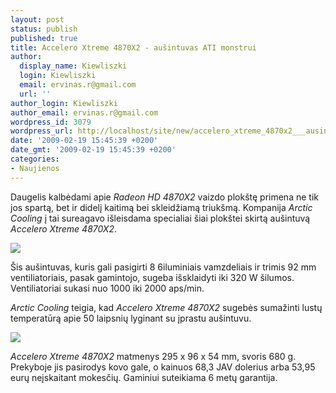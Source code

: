 ```yaml
---
layout: post
status: publish
published: true
title: Accelero Xtreme 4870X2 - aušintuvas ATI monstrui
author:
  display_name: Kiewliszki
  login: Kiewliszki
  email: ervinas.r@gmail.com
  url: ''
author_login: Kiewliszki
author_email: ervinas.r@gmail.com
wordpress_id: 3079
wordpress_url: http://localhost/site/new/accelero_xtreme_4870x2___ausintuvas_ati_monstrui_/
date: '2009-02-19 15:45:39 +0200'
date_gmt: '2009-02-19 15:45:39 +0200'
categories:
- Naujienos
---
```

<p>Daugelis kalbėdami apie <i>Radeon HD 4870X2</i> vaizdo plokštę primena ne tik jos spartą, bet ir didelį kaitimą bei skleidžiamą triukšmą. Kompanija <i>Arctic Cooling</i> į tai sureagavo išleisdama specialiai šiai plokštei skirtą aušintuvą <i>Accelero Xtreme 4870X2</i>.   </p>
<p><img src="http://svarke.technews.lt/accx1.jpg" /></p>
<p>Šis aušintuvas, kuris gali pasigirti 8 6iluminiais vamzdeliais ir trimis 92 mm ventiliatoriais, pasak gamintojo, sugeba išsklaidyti iki 320 W šilumos. Ventiliatoriai sukasi nuo 1000 iki 2000 aps/min.</p>
<p><i>Arctic  Cooling</i> teigia, kad <i>Accelero Xtreme 4870X2</i> sugebės sumažinti lustų temperatūrą apie 50 laipsnių lyginant su įprastu aušintuvu.</p>
<p><img src="http://svarke.technews.lt/accx2.jpg" /></p>
<p><i>Accelero Xtreme 4870X2</i> matmenys 295 x 96 x 54 mm, svoris 680 g. Prekyboje jis pasirodys kovo gale, o kainuos 68,3 JAV dolerius arba 53,95 eurų neįskaitant mokesčių. Gaminiui suteikiama 6 metų garantija.</p>
